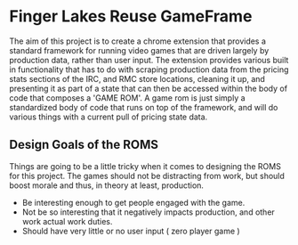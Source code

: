 # Finger Lakes Reuse GameFrame

The aim of this project is to create a chrome extension that provides a standard framework for running video games that are driven largely by production data, rather than user input. The extension provides various built in functionality that has to do with scraping production data from the pricing stats sections of the IRC, and RMC store locations, cleaning it up, and presenting it as part of a state that can then be accessed within the body of code that composes a 'GAME ROM'. A game rom is just simply a standardized body of code that runs on top of the framework, and will do various things with a current pull of pricing state data.

## Design Goals of the ROMS

Things are going to be a little tricky when it comes to designing the ROMS for this project. The games should not be distracting from work, but should boost morale and thus, in theory at least, production.

* Be interesting enough to get people engaged with the game.
* Not be so interesting that it negatively impacts production, and other work actual work duties.
* Should have very little or no user input \( zero player game \) 
